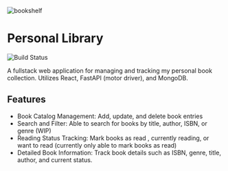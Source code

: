 ![bookshelf](https://github.com/user-attachments/assets/a51c1b5d-a68e-430c-9043-ee2d9c04f21f)

# Personal Library

![Build Status](https://img.shields.io/github/actions/workflow/status/wewewe08/personal-library/build.yml)

A fullstack web application for managing and tracking my personal book collection. Utilizes React, FastAPI (motor driver), and MongoDB.

## Features

- Book Catalog Management: Add, update, and delete book entries
- Search and Filter: Able to search for books by title, author, ISBN, or genre (WIP)
- Reading Status Tracking: Mark books as read , currently reading, or want to read (currently only able to mark books as read)
- Detailed Book Information: Track book details such as ISBN, genre, title, author, and current status.
